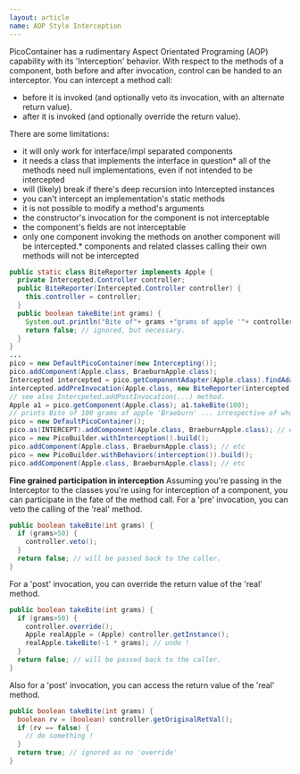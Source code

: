 ```yaml
---
layout: article
name: AOP Style Interception
---
```


PicoContainer has a rudimentary Aspect Orientated Programing (AOP) capability with its 'Interception' behavior. With respect to the methods of a component, both before and after invocation, control can be handed to an interceptor. You can intercept a method call:

-   before it is invoked (and optionally veto its invocation, with an alternate return value).
-   after it is invoked (and optionally override the return value).

There are some limitations:

-   it will only work for interface/impl separated components
-   it needs a class that implements the interface in question\* all of the methods need null implementations, even if not intended to be intercepted
-   will (likely) break if there's deep recursion into Intercepted instances
-   you can't intercept an implementation's static methods
-   it is not possible to modify a method's arguments
-   the constructor's invocation for the component is not interceptable
-   the component's fields are not interceptable
-   only one component invoking the methods on another component will be intercepted.\* components and related classes calling their own methods will not be intercepted

```java
public static class BiteReporter implements Apple {
  private Intercepted.Controller controller;
  public BiteReporter(Intercepted.Controller controller) {
    this.controller = controller;
  }
  public boolean takeBite(int grams) { 
    System.out.println("Bite of"+ grams +"grams of apple '"+ controller.getInstance().getName() +"'"); 
    return false; // ignored, but necessary. 
  } 
}
...
pico = new DefaultPicoContainer(new Intercepting());
pico.addComponent(Apple.class, BraeburnApple.class); 
Intercepted intercepted = pico.getComponentAdapter(Apple.class).findAdapterOfType(Intercepted.class); 
intercepted.addPreInvocation(Apple.class, new BiteReporter(intercepted.getController())); 
// see also Intercpeted.addPostInvocation(...) method. 
Apple a1 = pico.getComponent(Apple.class); a1.takeBite(100); 
// prints Bite of 100 grams of apple 'Braeburn' ... irrespective of what else Braeburn.takeBite(int) does.
pico = new DefaultPicoContainer();
pico.as(INTERCEPT).addComponent(Apple.class, BraeburnApple.class); // etc
pico = new PicoBuilder.withInterception().build();
pico.addComponent(Apple.class, BraeburnApple.class); // etc
pico = new PicoBuilder.withBehaviors(interception()).build();
pico.addComponent(Apple.class, BraeburnApple.class); // etc
```

**Fine grained participation in interception**
Assuming you're passing in the Interceptor to the classes you're using for interception of a component, you can participate in the fate of the method call. For a 'pre' invocation, you can veto the calling of the 'real' method.

```java
public boolean takeBite(int grams) { 
  if (grams>50) { 
    controller.veto(); 
  } 
  return false; // will be passed back to the caller. 
}
```

For a 'post' invocation, you can override the return value of the 'real' method.

```java
public boolean takeBite(int grams) { 
  if (grams>50) { 
    controller.override(); 
    Apple realApple = (Apple) controller.getInstance(); 
    realApple.takeBite(-1 * grams); // undo ! 
  } 
  return false; // will be passed back to the caller. 
}
```

Also for a 'post' invocation, you can access the return value of the 'real' method.

```java
public boolean takeBite(int grams) { 
  boolean rv = (boolean) controller.getOriginalRetVal(); 
  if (rv == false) { 
    // do something ! 
  } 
  return true; // ignored as no 'override' 
}
```